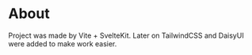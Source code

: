# About
Project was made by Vite + SvelteKit. Later on TailwindCSS and DaisyUI were added to make work easier.
